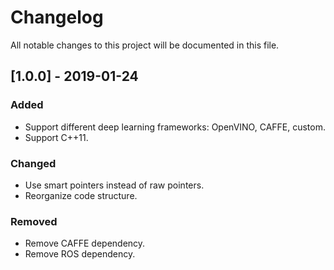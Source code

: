 # Changelog
All notable changes to this project will be documented in this file.

## [1.0.0] - 2019-01-24
### Added
- Support different deep learning frameworks: OpenVINO, CAFFE, custom.
- Support C++11.

### Changed
- Use smart pointers instead of raw pointers.
- Reorganize code structure.

### Removed
- Remove CAFFE dependency.
- Remove ROS dependency.
